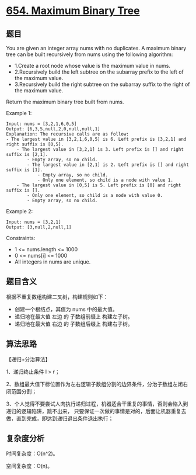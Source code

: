 # [654. Maximum Binary Tree](https://leetcode.com/problems/maximum-binary-tree/)

## 题目

You are given an integer array nums with no duplicates. A maximum binary tree can be built recursively from nums using the following algorithm:
- 1.Create a root node whose value is the maximum value in nums.
- 2.Recursively build the left subtree on the subarray prefix to the left of the maximum value.
- 3.Recursively build the right subtree on the subarray suffix to the right of the maximum value.

Return the maximum binary tree built from nums.

Example 1:
```
Input: nums = [3,2,1,6,0,5]
Output: [6,3,5,null,2,0,null,null,1]
Explanation: The recursive calls are as follow:
- The largest value in [3,2,1,6,0,5] is 6. Left prefix is [3,2,1] and right suffix is [0,5].
    - The largest value in [3,2,1] is 3. Left prefix is [] and right suffix is [2,1].
        - Empty array, so no child.
        - The largest value in [2,1] is 2. Left prefix is [] and right suffix is [1].
            - Empty array, so no child.
            - Only one element, so child is a node with value 1.
    - The largest value in [0,5] is 5. Left prefix is [0] and right suffix is [].
        - Only one element, so child is a node with value 0.
        - Empty array, so no child.
```

Example 2:
```
Input: nums = [3,2,1]
Output: [3,null,2,null,1]
```

Constraints:
- 1 <= nums.length <= 1000
- 0 <= nums[i] <= 1000
- All integers in nums are unique.

## 题目含义

根据不重复数组构建二叉树，构建规则如下：

- 创建一个根结点，其值为 nums 中的最大值。
- 递归地在最大值 左边 的 子数组前缀上 构建左子树。
- 递归地在最大值 右边 的 子数组后缀上 构建右子树。

## 算法思路

【递归+分治算法】

1、递归终止条件 l > r；

2、数组最大值下标位置作为左右逻辑子数组分割的边界条件，分治子数组左闭右闭范围分割；

3、个人觉得不要尝试人肉执行递归过程，机器适合干重复的事情，否则会陷入到递归的逻辑陷阱，跳不出来，
只要保证一次做的事情是对的，后面让机器重复去做，直到完成，即达到递归退出条件退出执行；

## 复杂度分析

时间复杂度：O(n^2)。

空间复杂度：O(n)。

